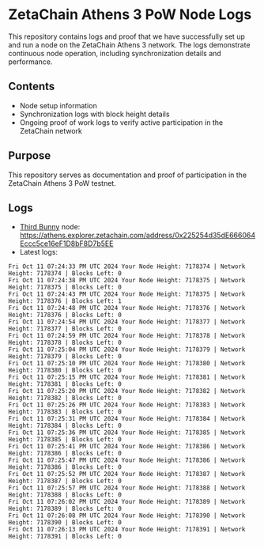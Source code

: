 # ZetaChain Athens 3 PoW Node Logs
This repository contains logs and proof that we have successfully set up and run a node on the ZetaChain Athens 3 network. The logs demonstrate continuous node operation, including synchronization details and performance.

## Contents
- Node setup information
- Synchronization logs with block height details
- Ongoing proof of work logs to verify active participation in the ZetaChain network

## Purpose
This repository serves as documentation and proof of participation in the ZetaChain Athens 3 PoW testnet.

## Logs

- [Third Bunny](https://thirdbunny.xyz/) node: https://athens.explorer.zetachain.com/address/0x225254d35dE666064Eccc5ce16eF1D8bF8D7b5EE
- Latest logs:
```
Fri Oct 11 07:24:33 PM UTC 2024 Your Node Height: 7178374 | Network Height: 7178374 | Blocks Left: 0
Fri Oct 11 07:24:38 PM UTC 2024 Your Node Height: 7178375 | Network Height: 7178375 | Blocks Left: 0
Fri Oct 11 07:24:43 PM UTC 2024 Your Node Height: 7178375 | Network Height: 7178376 | Blocks Left: 1
Fri Oct 11 07:24:48 PM UTC 2024 Your Node Height: 7178376 | Network Height: 7178376 | Blocks Left: 0
Fri Oct 11 07:24:54 PM UTC 2024 Your Node Height: 7178377 | Network Height: 7178377 | Blocks Left: 0
Fri Oct 11 07:24:59 PM UTC 2024 Your Node Height: 7178378 | Network Height: 7178378 | Blocks Left: 0
Fri Oct 11 07:25:04 PM UTC 2024 Your Node Height: 7178379 | Network Height: 7178379 | Blocks Left: 0
Fri Oct 11 07:25:10 PM UTC 2024 Your Node Height: 7178380 | Network Height: 7178380 | Blocks Left: 0
Fri Oct 11 07:25:15 PM UTC 2024 Your Node Height: 7178381 | Network Height: 7178381 | Blocks Left: 0
Fri Oct 11 07:25:20 PM UTC 2024 Your Node Height: 7178382 | Network Height: 7178382 | Blocks Left: 0
Fri Oct 11 07:25:26 PM UTC 2024 Your Node Height: 7178383 | Network Height: 7178383 | Blocks Left: 0
Fri Oct 11 07:25:31 PM UTC 2024 Your Node Height: 7178384 | Network Height: 7178384 | Blocks Left: 0
Fri Oct 11 07:25:36 PM UTC 2024 Your Node Height: 7178385 | Network Height: 7178385 | Blocks Left: 0
Fri Oct 11 07:25:41 PM UTC 2024 Your Node Height: 7178386 | Network Height: 7178386 | Blocks Left: 0
Fri Oct 11 07:25:47 PM UTC 2024 Your Node Height: 7178386 | Network Height: 7178386 | Blocks Left: 0
Fri Oct 11 07:25:52 PM UTC 2024 Your Node Height: 7178387 | Network Height: 7178387 | Blocks Left: 0
Fri Oct 11 07:25:57 PM UTC 2024 Your Node Height: 7178388 | Network Height: 7178388 | Blocks Left: 0
Fri Oct 11 07:26:02 PM UTC 2024 Your Node Height: 7178389 | Network Height: 7178389 | Blocks Left: 0
Fri Oct 11 07:26:08 PM UTC 2024 Your Node Height: 7178390 | Network Height: 7178390 | Blocks Left: 0
Fri Oct 11 07:26:13 PM UTC 2024 Your Node Height: 7178391 | Network Height: 7178391 | Blocks Left: 0
```
